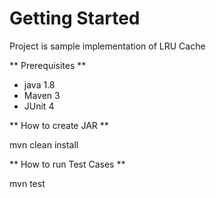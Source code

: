 # Getting Started

Project is sample implementation of LRU Cache 

** Prerequisites **

* java 1.8
* Maven 3
* JUnit 4

** How to create JAR **

mvn clean install

** How to run Test Cases **

mvn test

